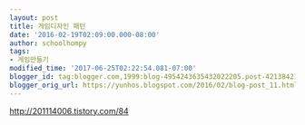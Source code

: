 ```yaml
---
layout: post
title: 게임디자인 패턴
date: '2016-02-19T02:09:00.000-08:00'
author: schoolhompy
tags:
- 게임만들기
modified_time: '2017-06-25T02:22:54.081-07:00'
blogger_id: tag:blogger.com,1999:blog-4954243635432022205.post-4213842118216095850
blogger_orig_url: https://yunhos.blogspot.com/2016/02/blog-post_11.html
---
```


http://201114006.tistory.com/84